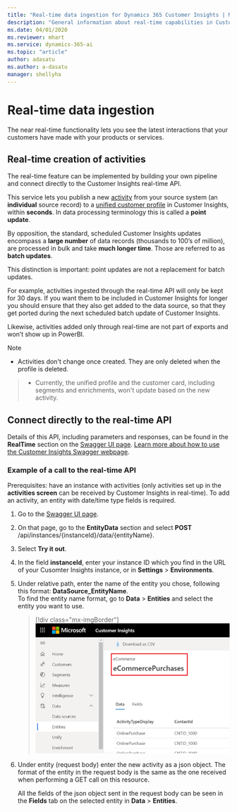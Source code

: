 ```yaml
---
title: "Real-time data ingestion for Dynamics 365 Customer Insights | Microsoft Docs"
description: "General information about real-time capabilities in Customer Insights."
ms.date: 04/01/2020
ms.reviewer: mhart
ms.service: dynamics-365-ai
ms.topic: "article"
author: adasatu
ms.author: a-dasatu
manager: shellyha
---
```


# Real-time data ingestion

The near real-time functionality lets you see the latest interactions that your customers have made with your products or services.

## Real-time creation of activities

The real-time feature can be implemented by building your own pipeline and connect directly to the Customer Insights real-time API.

This service lets you publish a new [activity](pm-activities.md) from your source system (an **individual** source record) to a [unified customer profile](pm-profiles.md) in Customer Insights, within **seconds**. In data processing terminology this is called a **point update**.

By opposition, the standard, scheduled Customer Insights updates encompass a **large number** of data records (thousands to 100’s of million), are processed in bulk and take **much longer time**. Those are referred to as **batch updates**.

This distinction is important: point updates are not a replacement for batch updates.

For example, activities ingested through the real-time API will only be kept for 30 days. If you want them to be included in Customer Insights for longer you should ensure that they also get added to the data source, so that they get ported during the next scheduled batch update of Customer Insights.

Likewise, activities added only through real-time are not part of exports and won’t show up in PowerBI.


> [!NOTE]
>
> - Activities don't change once created. They are only deleted when the profile is deleted.
> > - Currently, the unified profile and the customer card, including segments and enrichments, won't update based on the new activity.


## Connect directly to the real-time API

Details of this API, including parameters and responses, can be found in the **RealTime** section on the [Swagger UI page](https://global.api.ci.ai.dynamics.com/swagger/index.html). [Learn more about how to use the Customer Insights Swagger webpage](pm-apis.md#how-to-use-the-customer-insights-swagger-webpage).

### Example of a call to the real-time API

Prerequisites: have an instance with activities (only activities set up in the **activities screen** can be received by Customer Insights in real-time). To add an activity, an entity with date/time type fields is required.

1. Go to the [Swagger UI page](https://global.api.ci.ai.dynamics.com/swagger/index.html).

2. On that page, go to the **EntityData** section and select **POST** /api/instances/{instanceId}/data/{entityName}.

3. Select **Try it out**.

3. In the field **instanceId**, enter your instance ID which you find in the URL of your Cusomter Insights instance, or in **Settings** > **Environments**.

4. Under relative path, enter the name of the entity you chose, following this format: **DataSource_EntityName**.    
To find the entity name format, go to **Data** > **Entities** and select the entity you want to use.

   > [!div class="mx-imgBorder"]
   > ![Entity name format](media/real-time-entity.png "Entity name format")

5. Under entity (request body) enter the new activity as a json object. The format of the entity in the request body is the same as the one received when performing a GET call on this resource.

   All the fields of the json object sent in the request body can be seen in the **Fields** tab on the selected entity in **Data** > **Entities**.
